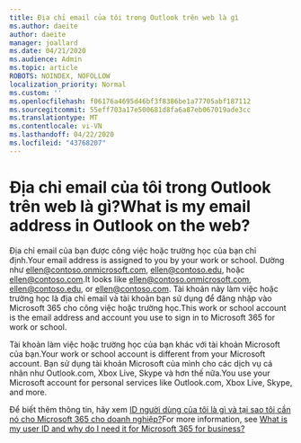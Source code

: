 ```yaml
---
title: Địa chỉ email của tôi trong Outlook trên web là gì
ms.author: daeite
author: daeite
manager: joallard
ms.date: 04/21/2020
ms.audience: Admin
ms.topic: article
ROBOTS: NOINDEX, NOFOLLOW
localization_priority: Normal
ms.custom: ''
ms.openlocfilehash: f06176a4695d46bf3f8386be1a77705abf187112
ms.sourcegitcommit: 55eff703a17e500681d8fa6a87eb067019ade3cc
ms.translationtype: MT
ms.contentlocale: vi-VN
ms.lasthandoff: 04/22/2020
ms.locfileid: "43768207"
---
```

# <a name="what-is-my-email-address-in-outlook-on-the-web"></a><span data-ttu-id="0e139-102">Địa chỉ email của tôi trong Outlook trên web là gì?</span><span class="sxs-lookup"><span data-stu-id="0e139-102">What is my email address in Outlook on the web?</span></span>

<span data-ttu-id="0e139-103">Địa chỉ email của bạn được công việc hoặc trường học của bạn chỉ định.</span><span class="sxs-lookup"><span data-stu-id="0e139-103">Your email address is assigned to you by your work or school.</span></span> <span data-ttu-id="0e139-104">Dường như ellen@contoso.onmicrosoft.com, ellen@contoso.edu, hoặc ellen@contoso.com.</span><span class="sxs-lookup"><span data-stu-id="0e139-104">It looks like ellen@contoso.onmicrosoft.com, ellen@contoso.edu, or ellen@contoso.com.</span></span> <span data-ttu-id="0e139-105">Tài khoản này làm việc hoặc trường học là địa chỉ email và tài khoản bạn sử dụng để đăng nhập vào Microsoft 365 cho công việc hoặc trường học.</span><span class="sxs-lookup"><span data-stu-id="0e139-105">This work or school account is the email address and account you use to sign in to Microsoft 365 for work or school.</span></span>

<span data-ttu-id="0e139-106">Tài khoản làm việc hoặc trường học của bạn khác với tài khoản Microsoft của bạn.</span><span class="sxs-lookup"><span data-stu-id="0e139-106">Your work or school account is different from your Microsoft account.</span></span> <span data-ttu-id="0e139-107">Bạn sử dụng tài khoản Microsoft của mình cho các dịch vụ cá nhân như Outlook.com, Xbox Live, Skype và hơn thế nữa.</span><span class="sxs-lookup"><span data-stu-id="0e139-107">You use your Microsoft account for personal services like Outlook.com, Xbox Live, Skype, and more.</span></span>

<span data-ttu-id="0e139-108">Để biết thêm thông tin, hãy xem [ID người dùng của tôi là gì và tại sao tôi cần nó cho Microsoft 365 cho doanh nghiệp?](https://support.office.com/article/37da662b-5da6-4b56-a091-2731b2ecc8b4)</span><span class="sxs-lookup"><span data-stu-id="0e139-108">For more information, see [What is my user ID and why do I need it for Microsoft 365 for business?](https://support.office.com/article/37da662b-5da6-4b56-a091-2731b2ecc8b4)</span></span>